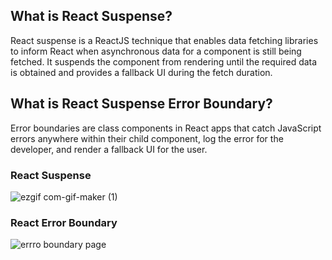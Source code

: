 ## What is React Suspense?

React suspense is a ReactJS technique that enables data fetching libraries to inform React when asynchronous data for a component is still being fetched. It suspends the component from rendering until the required data is obtained and provides a fallback UI during the fetch duration.

## What is React Suspense Error Boundary?

Error boundaries are class components in React apps that catch JavaScript errors anywhere within their child component, log the error for the developer, and render a fallback UI for the user.

### React Suspense

![ezgif com-gif-maker (1)](https://user-images.githubusercontent.com/58919619/180783655-ab749fbe-02e5-4576-9023-946992b15f5f.gif)

### React Error Boundary
![errro boundary page](https://user-images.githubusercontent.com/58919619/180783788-03355829-1c2a-45c0-8976-c3e4f9d03495.gif)
